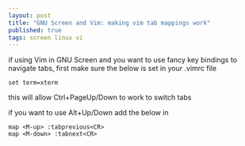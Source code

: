 ```yaml
---
layout: post
title: "GNU Screen and Vim: making vim tab mappings work"
published: true
tags: screen linux vi
---
```


if using Vim in GNU Screen and you want to use fancy key bindings to navigate tabs, 
first make sure the below is set in your .vimrc file 

    set term=xterm
    
this will allow Ctrl+PageUp/Down to work to switch tabs 

if you want to use Alt+Up/Down add the below in 
 
    map <M-up> :tabprevious<CR> 
    map <M-down> :tabnext<CR>

